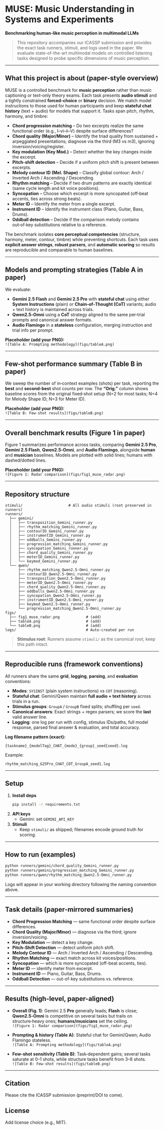 
# MUSE: Music Understanding in Systems and Experiments
**Benchmarking human-like music perception in multimodal LLMs**

> This repository accompanies our ICASSP submission and provides the exact task runners, stimuli, and logs used in the paper. We evaluate state-of-the-art multimodal models on controlled listening tasks designed to probe specific dimensions of music perception.

---

## What this project is about (paper-style overview)

MUSE is a controlled benchmark for **music perception** rather than music captioning or text-only theory exams. Each task presents **audio stimuli** and a tightly constrained **forced-choice** or **binary** decision. We match model instructions to those used for human participants and keep **stateful chat history** (text + audio) for models that support it. Tasks span pitch, rhythm, harmony, and timbre:

- **Chord progression matching** – Do two excerpts realize the same functional order (e.g., I–vi–ii–V) despite surface differences?  
- **Chord quality (Major/Minor)** – Identify the triad quality from sustained + arpeggiated presentations; diagnose via the third (M3 vs m3), ignoring inversion/voicing/register.  
- **Key modulation (Key Mod.)** – Detect whether the key changes inside the excerpt.  
- **Pitch-shift detection** – Decide if a uniform pitch shift is present between excerpts.  
- **Melody contour ID (Mel. Shape)** – Classify global contour: Arch / Inverted Arch / Ascending / Descending.  
- **Rhythm matching** – Decide if two drum patterns are exactly identical (same cycle length and kit voice positions).  
- **Syncopation** – Choose which excerpt is more syncopated (off‑beat accents, ties across strong beats).  
- **Meter ID** – Identify the meter from a single excerpt.  
- **Instrument ID** – Identify the instrument class (Piano, Guitar, Bass, Drums).  
- **Oddball detection** – Decide if the comparison melody contains out‑of‑key substitutions relative to a reference.

The benchmark isolates **core perceptual competencies** (structure, harmony, meter, contour, timbre) while preventing shortcuts. Each task uses **explicit answer strings**, **robust parsers**, and **automatic scoring** so results are reproducible and comparable to human baselines.

---

## Models and prompting strategies (Table A in paper)

We evaluate:
- **Gemini 2.5 Flash** and **Gemini 2.5 Pro** with **stateful chat** using either **System Instructions** (plain) or **Chain‑of‑Thought (CoT)** variants; audio + text history is maintained across trials.
- **Qwen2.5‑Omni** using a **CoT** strategy aligned to the same per‑trial prompts and canonical answer formats.
- **Audio Flamingo** in a **stateless** configuration, merging instruction and trial info per prompt.

**Placeholder (add your PNG):**  
`![Table A: Prompting methodology](figs/tableA.png)`

---

## Few-shot performance summary (Table B in paper)

We sweep the number of in‑context examples (shots) per task, reporting the **best** and **second‑best** shot counts per row. The **“Orig.”** column shows baseline scores from the original fixed‑shot setup (N=2 for most tasks; N=4 for Melody Shape ID; N=3 for Meter ID).

**Placeholder (add your PNG):**  
`![Table B: Few-shot results](figs/tableB.png)`

---

## Overall benchmark results (Figure 1 in paper)

Figure 1 summarizes performance across tasks, comparing **Gemini 2.5 Pro**, **Gemini 2.5 Flash**, **Qwen2.5‑Omni**, and **Audio Flamingo**, alongside **human** and **musician** baselines. Models are plotted with solid lines; humans with dashed/dotted lines.

**Placeholder (add your PNG):**  
`![Figure 1: Radar comparison](figs/fig1_muse_radar.png)`

---

## Repository structure

```
stimuli/                     # All audio stimuli (root preserved in runners)
runners/
  ├── gemini/
  │   ├── transposition_Gemini_runner.py
  │   ├── rhythm_matching_Gemini_runner.py
  │   ├── contourID_Gemini_runner.py
  │   ├── instrumentID_Gemini_runner.py
  │   ├── oddballs_Gemini_runner.py
  │   ├── progression_matching_Gemini_runner.py
  │   ├── syncopation_Gemini_runner.py
  │   ├── chord_quality_Gemini_runner.py
  │   ├── meterID_Gemini_runner.py
  │   └── keymod_Gemini_runner.py
  └── qwen/
      ├── rhythm_matching_Qwen2.5-Omni_runner.py
      ├── contourID_Qwen2.5-Omni_runner.py
      ├── transposition_Qwen2.5-Omni_runner.py
      ├── meterID_Qwen2.5-Omni_runner.py
      ├── chord_quality_Qwen2.5-Omni_runner.py
      ├── oddballs_Qwen2.5-Omni_runner.py
      ├── syncopation_Qwen2.5-Omni_runner.py
      ├── instrumentID_Qwen2.5-Omni_runner.py
      ├── keymod_Qwen2.5-Omni_runner.py
      └── progression_matching_Qwen2.5-Omni_runner.py
figs/
  ├── fig1_muse_radar.png            # (add)
  ├── tableA.png                     # (add)
  └── tableB.png                     # (add)
logs/                                # Auto-created per run
```

> **Stimulus root**: Runners assume `stimuli/` as the canonical root; keep this path intact.

---

## Reproducible runs (framework conventions)

All runners share the same **grid**, **logging**, **parsing**, and **evaluation** conventions:

- **Modes**: `SYSINST` (plain system instructions) vs `COT` (reasoning).  
- **Stateful chat**: Gemini/Qwen maintain **full audio + text history** across trials in a run.  
- **Stimulus groups**: `GroupA` / `GroupB` fixed splits; shuffling per `seed`.  
- **Canonical answers**: Exact strings + regex parsers; we score the **last** valid answer line.  
- **Logging**: one log per run with config, stimulus IDs/paths, full model response, parsed final answer & evaluation, and total accuracy.

**Log filename pattern (exact):**
```
{taskname}_{modelTag}_CHAT_{mode}_{group}_seed{seed}.log
```
Example:
```
rhythm_matching_G25Pro_CHAT_COT_GroupA_seed1.log
```

---

## Setup

1. **Install deps**
   ```bash
   pip install -r requirements.txt
   ```
2. **API keys**
   - Gemini: set `GEMINI_API_KEY`
3. **Stimuli**
   - Keep `stimuli/` as shipped; filenames encode ground truth for scoring.

---

## How to run (examples)

```bash
python runners/gemini/chord_quality_Gemini_runner.py
python runners/gemini/progression_matching_Gemini_runner.py
python runners/qwen/rhythm_matching_Qwen2.5-Omni_runner.py
```

Logs will appear in your working directory following the naming convention above.

---

## Task details (paper-mirrored summaries)

- **Chord Progression Matching** — same functional order despite surface differences.  
- **Chord Quality (Major/Minor)** — diagnose via the third; ignore inversion/voicing.  
- **Key Modulation** — detect a key change.  
- **Pitch-Shift Detection** — detect uniform pitch shift.  
- **Melody Contour ID** — Arch / Inverted Arch / Ascending / Descending.  
- **Rhythm Matching** — exact match across kit voices/positions.  
- **Syncopation** — which is more syncopated (off-beat accents, ties).  
- **Meter ID** — identify meter from excerpt.  
- **Instrument ID** — Piano, Guitar, Bass, Drums.  
- **Oddball Detection** — out-of-key substitutions vs. reference.

---

## Results (high-level, paper-aligned)

- **Overall (Fig. 1)**: Gemini 2.5 **Pro** generally leads; **Flash** is close; **Qwen2.5‑Omni** is competitive on several tasks but trails on structure‑heavy ones; **humans/musicians** set the ceiling.  
  `![Figure 1: Radar comparison](figs/fig1_muse_radar.png)`

- **Prompting & history (Table A)**: Stateful chat for Gemini/Qwen; Audio Flamingo stateless.  
  `![Table A: Prompting methodology](figs/tableA.png)`

- **Few-shot sensitivity (Table B)**: Task‑dependent gains; several tasks saturate at 0–1 shots, while structure tasks benefit from 3–8 shots.  
  `![Table B: Few-shot results](figs/tableB.png)`

---

## Citation
Please cite the ICASSP submission (preprint/DOI to come).

## License
Add license choice (e.g., MIT).
